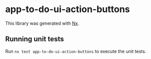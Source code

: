 # app-to-do-ui-action-buttons

This library was generated with [Nx](https://nx.dev).

## Running unit tests

Run `nx test app-to-do-ui-action-buttons` to execute the unit tests.
